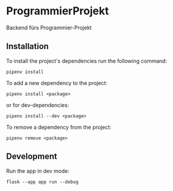 # ProgrammierProjekt

Backend fürs Programmier-Projekt

## Installation

To install the project's dependencies run the following command:

```
pipenv install
```

To add a new dependency to the project:

```
pipenv install <package>
```

or for dev-dependencies:

```
pipenv install --dev <package>
```

To remove a dependency from the project:

```
pipenv remove <package>
```

## Development

Run the app in dev mode:

```
flask --app app run --debug
```
